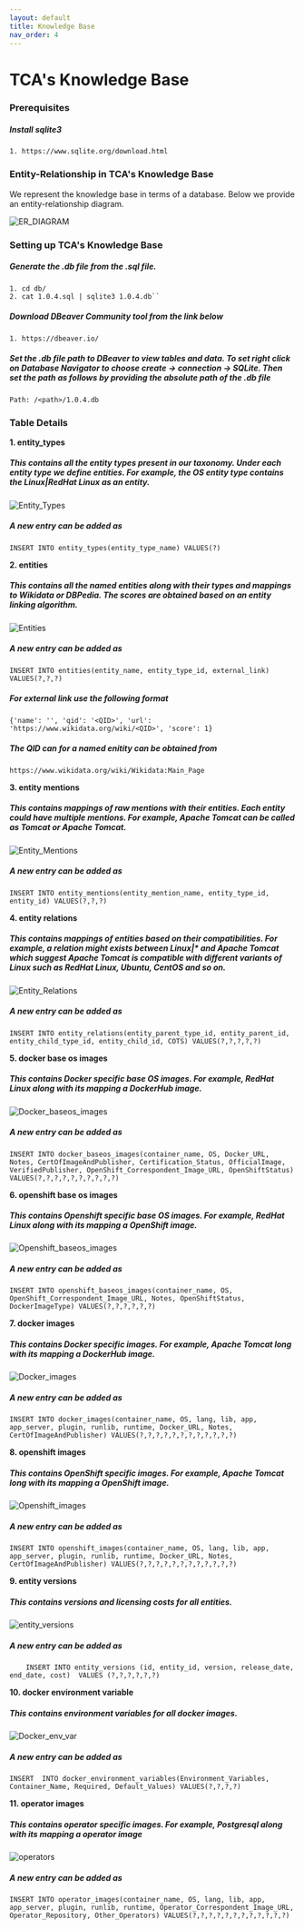 ```yaml
---
layout: default
title: Knowledge Base
nav_order: 4
---
```

# TCA's Knowledge Base

### Prerequisites

##### Install sqlite3

	1. https://www.sqlite.org/download.html


### Entity-Relationship in TCA's Knowledge Base

We represent the knowledge base in terms of a database. Below we provide an entity-relationship diagram.

![ER_DIAGRAM](../images/ER_diagram.png)

### Setting up TCA's Knowledge Base

##### Generate the .db file from the .sql file.

	1. cd db/
	2. cat 1.0.4.sql | sqlite3 1.0.4.db``

##### Download DBeaver Community tool from the link below

	1. https://dbeaver.io/

##### Set the .db file path to DBeaver to view tables and data. To set right click on Database Navigator to choose *create* -> *connection* -> *SQLite*. Then set the path as follows by providing the absolute path of the .db file

	Path: /<path>/1.0.4.db

### Table Details

**1. entity_types**

##### This contains all the entity types present in our taxonomy. Under each entity type we define entities. For example, the OS entity type contains the Linux|RedHat Linux as an entity.

![Entity_Types](../images/entity_types.png)

##### A new entry can be added as

	INSERT INTO entity_types(entity_type_name) VALUES(?)


**2. entities**

##### This contains all the named entities along with their types and mappings to Wikidata or DBPedia. The scores are obtained based on an entity linking algorithm.

![Entities](../images/entities.png)

##### A new entry can be added as

	INSERT INTO entities(entity_name, entity_type_id, external_link) VALUES(?,?,?)

##### For external link use the following format

	{'name': '', 'qid': '<QID>', 'url': 'https://www.wikidata.org/wiki/<QID>', 'score': 1}

##### The QID can for a named enitity can be obtained from

	https://www.wikidata.org/wiki/Wikidata:Main_Page


**3. entity mentions**

##### This contains mappings of raw mentions with their entities. Each entity could have multiple mentions. For example, Apache Tomcat can be called as Tomcat or Apache Tomcat.

![Entity_Mentions](../images/entity_mentions.png)

##### A new entry can be added as

	INSERT INTO entity_mentions(entity_mention_name, entity_type_id, entity_id) VALUES(?,?,?)

**4. entity relations**

##### This contains mappings of entities based on their compatibilities. For example, a relation might exists between Linux|* and Apache Tomcat which suggest Apache Tomcat is compatible with different variants of Linux such as RedHat Linux, Ubuntu, CentOS and so on.

![Entity_Relations](../images/entity_relations.png)

##### A new entry can be added as

	INSERT INTO entity_relations(entity_parent_type_id, entity_parent_id, entity_child_type_id, entity_child_id, COTS) VALUES(?,?,?,?,?)

**5. docker base os images**

##### This contains Docker specific base OS images. For example, RedHat Linux along with its mapping a DockerHub image.

![Docker_baseos_images](../images/docker_baseos.png)

##### A new entry can be added as

	INSERT INTO docker_baseos_images(container_name, OS, Docker_URL, Notes, CertOfImageAndPublisher, Certification_Status, OfficialImage, VerifiedPublisher, OpenShift_Correspondent_Image_URL, OpenShiftStatus) VALUES(?,?,?,?,?,?,?,?,?,?)


**6. openshift base os images**

##### This contains Openshift specific base OS images. For example, RedHat Linux along with its mapping a OpenShift image.

![Openshift_baseos_images](../images/OS_baseos.png)

##### A new entry can be added as

	INSERT INTO openshift_baseos_images(container_name, OS, OpenShift_Correspondent_Image_URL, Notes, OpenShiftStatus, DockerImageType) VALUES(?,?,?,?,?,?)


**7. docker images**

##### This contains Docker specific images. For example, Apache Tomcat long with its mapping a DockerHub image.

![Docker_images](../images/docker_images.png)

##### A new entry can be added as

	INSERT INTO docker_images(container_name, OS, lang, lib, app, app_server, plugin, runlib, runtime, Docker_URL, Notes, CertOfImageAndPublisher) VALUES(?,?,?,?,?,?,?,?,?,?,?,?)


**8. openshift images**

##### This contains OpenShift specific images. For example, Apache Tomcat long with its mapping a OpenShift image.

![Openshift_images](../images/OS_images.png)

##### A new entry can be added as

	INSERT INTO openshift_images(container_name, OS, lang, lib, app, app_server, plugin, runlib, runtime, Docker_URL, Notes, CertOfImageAndPublisher) VALUES(?,?,?,?,?,?,?,?,?,?,?,?)

**9. entity versions**
##### This contains versions and licensing costs for all entities.

![entity_versions](../images/entity_versions.png)

##### A new entry can be added as
        INSERT INTO entity_versions (id, entity_id, version, release_date, end_date, cost)  VALUES (?,?,?,?,?,?)

**10. docker environment variable**
##### This contains environment variables for all docker images.

![Docker_env_var](../images/docker_env.png)

##### A new entry can be added as
	INSERT  INTO docker_environment_variables(Environment_Variables, Container_Name, Required, Default_Values) VALUES(?,?,?,?)


**11. operator images**
##### This contains operator specific images. For example, Postgresql along with its mapping a operator image

![operators](../images/operator_images.png)

##### A new entry can be added as
	INSERT INTO operator_images(container_name, OS, lang, lib, app, app_server, plugin, runlib, runtime, Operator_Correspondent_Image_URL, Operator_Repository, Other_Operators) VALUES(?,?,?,?,?,?,?,?,?,?,?,?)
